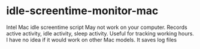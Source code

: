 # idle-screentime-monitor-mac
Intel Mac idle screentime script
May not work on your computer. Records active activity, idle activity, sleep activity. Useful for tracking working hours. I have no idea if it would work on other Mac models. It saves log files
